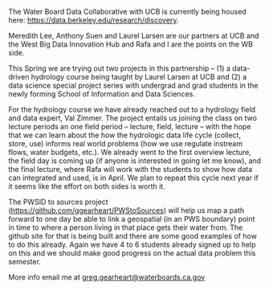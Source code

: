 The Water Board Data Collaborative with UCB is currently being housed here: https://data.berkeley.edu/research/discovery. 

Meredith Lee, Anthony Suen and Laurel Larsen are our partners at UCB and the West Big Data Innovation Hub and Rafa and I are the points on the WB side.

This Spring we are trying out two projects in this partnership – (1) a data-driven hydrology course being taught by Laurel Larsen at UCB and (2) a data science special project series with undergrad and grad students in the newly forming School of Information and Data Sciences. 

For the hydrology course we have already reached out to a hydrology field and data expert, Val Zimmer.  The project entails us joining the class on two lecture periods an one field period – lecture, field, lecture – with the hope that we can learn about the how the hydrologic data life cycle (collect, store, use) informs real world problems (how we use regulate instream flows, water budgets, etc.).  We already went to the first overview lecture, the field day is coming up (if anyone is interested in going let me know), and the final lecture, where Rafa will work with the students to show how data can integrated and used, is in April. We plan to repeat this cycle next year if it seems like the effort on both sides is worth it.

The PWSID to sources project (https://github.com/ggearheart/PWStoSources) will help us map a path forward to one day be able to link a geospatial (in an PWS boundary) point in time to where a person living in that place gets their water from. The github site for that is being built and there are some good examples of how to do this already.  Again we have 4 to 6 students already signed up to help on this and we should make good progress on the actual data problem this semester.

More info email me at greg.gearheart@waterboards.ca.gov
